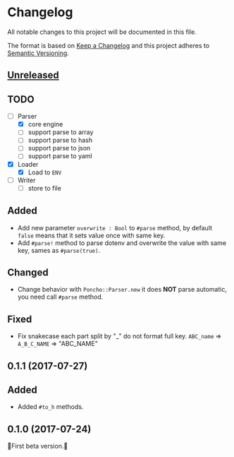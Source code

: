 # Changelog

All notable changes to this project will be documented in this file.

The format is based on [Keep a Changelog](http://keepachangelog.com/en/1.0.0/)
and this project adheres to [Semantic Versioning](http://semver.org/spec/v2.0.0.html).

## [Unreleased]

## TODO

- [ ] Parser
  - [x] core engine
  - [ ] support parse to array
  - [ ] support parse to hash
  - [ ] support parse to json
  - [ ] support parse to yaml
- [x] Loader
  - [x] Load to `ENV`
- [ ] Writer
  - [ ] store to file

## Added

- Add new parameter `overwrite : Bool` to `#parse` method, by default `false` means that it sets value once with same key.
- Add `#parse!` method to parse dotenv and overwrite the value with same key, sames as `#parse(true)`.

## Changed

- Change behavior with `Poncho::Parser.new` it does **NOT** parse automatic, you need call `#parse` method.

## Fixed

- Fix snakecase each part split by "_" do not format full key. `ABC_name` => `A_B_C_NAME` => "ABC_NAME"

## 0.1.1 (2017-07-27)

## Added

- Added `#to_h` methods.

## 0.1.0 (2017-07-24)

:star2:First beta version.:star2:

[Unreleased]: https://github.com/icyleaf/poncho/compare/v0.1.1...HEAD
[0.1.1]: https://github.com/icyleaf/poncho/compare/v0.1.0...v0.1.1
[0.1.0]: https://github.com/icyleaf/poncho/compare/04d17738bcb7c15000ae56fea6c72157a96edfc4...v0.1.0
